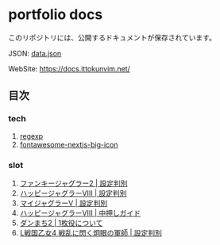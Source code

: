 # portfolio docs

このリポジトリには、公開するドキュメントが保存されています。

JSON: [data.json](data.json)

WebSite: https://docs.ittokunvim.net/

## 目次

### tech

1. [regexp](tech/regexp/index.md)
2. [fontawesome-nextjs-big-icon](tech/fontawesome-nextjs-big-icon/index.md)

### slot

1. [ファンキージャグラー2 | 設定判別](slot/fanky-jaggler2/index.md)
2. [ハッピージャグラーVⅢ | 設定判別](slot/happy-jaggler-v3/index.md)
3. [マイジャグラーV | 設定判別](slot/my-jaggler-v/index.md)
4. [ハッピージャグラーVⅢ | 中押しガイド](slot/happy-nakaoshi/index.md)
5. [ダンまち2 | 1枚役について](slot/danmachi2-1maiyaku/index.md)
6. [L戦国乙女4 戦乱に閃く炯眼の軍師 | 設定判別](slot/sengokuotome4/index.md)
